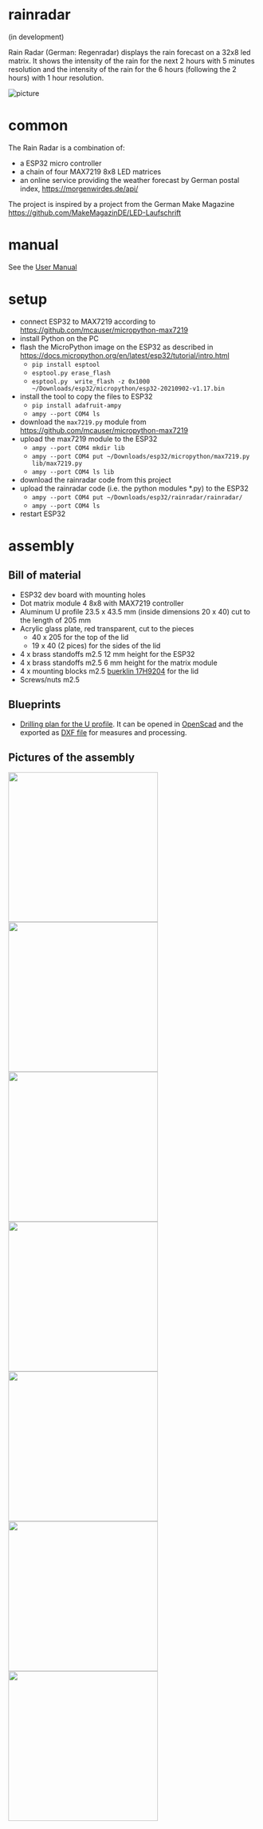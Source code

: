# rainradar
(in development)

Rain Radar (German: Regenradar)  displays the rain forecast on a 32x8 led matrix.
It shows the intensity of the rain for the next 2 hours with 5 minutes resolution 
and the intensity of the rain for the 6 hours (following the 2 hours) with 1 hour resolution.

![picture](doc/rainradar.jpg)

# common
The Rain Radar is a combination of:
- a ESP32 micro controller
- a chain of four MAX7219 8x8 LED matrices
- an online service providing the weather forecast by German postal index, https://morgenwirdes.de/api/

The project is inspired by a project from the German Make Magazine https://github.com/MakeMagazinDE/LED-Laufschrift

# manual

See the [User Manual](doc/manual/MANUAL.md)

# setup

- connect ESP32 to MAX7219 according to https://github.com/mcauser/micropython-max7219
- install Python on the PC
- flash the MicroPython image on the ESP32 as described in https://docs.micropython.org/en/latest/esp32/tutorial/intro.html
  - `pip install esptool`
  - `esptool.py erase_flash`
  - `esptool.py  write_flash -z 0x1000  ~/Downloads/esp32/micropython/esp32-20210902-v1.17.bin`
- install the tool to copy the files to ESP32
  - `pip install adafruit-ampy`
  - `ampy --port COM4 ls`
- download the `max7219.py` module from  https://github.com/mcauser/micropython-max7219
- upload the max7219 module to the ESP32
  - `ampy --port COM4 mkdir lib`
  - `ampy --port COM4 put ~/Downloads/esp32/micropython/max7219.py lib/max7219.py`
  - `ampy --port COM4 ls lib`
- download the rainradar code from this project
- upload the rainradar code (i.e. the python modules *.py) to the ESP32
  - `ampy --port COM4 put ~/Downloads/esp32/rainradar/rainradar/`
  - `ampy --port COM4 ls`
- restart ESP32

# assembly
## Bill of material
- ESP32 dev board with mounting holes
- Dot matrix module 4 8x8 with MAX7219 controller
- Aluminum U profile 23.5 x 43.5 mm (inside dimensions 20 x 40) cut to the length of 205 mm
- Acrylic glass plate, red transparent, cut to the pieces 
  - 40 x 205 for the top of the lid
  - 19 x 40 (2 pices) for the sides of the lid
- 4 x brass standoffs m2.5 12 mm height for the ESP32
- 4 x brass standoffs m2.5 6 mm height for the matrix module
- 4 x mounting blocks m2.5 [buerklin 17H9204](https://www.buerklin.com/en/Mounting-element/p/17H9204) for the lid
- Screws/nuts m2.5
## Blueprints
- [Drilling plan for the U profile](doc/case_drillings.scad). It can be opened in [OpenScad](https://openscad.org/) and the exported as [DXF file](https://en.wikipedia.org/wiki/AutoCAD_DXF) for measures and processing.
## Pictures of the assembly
<img src="doc/assembly_01.jpg" height="300">
<img src="doc/assembly_02.jpg" height="300">
<img src="doc/assembly_03.jpg" height="300">
<img src="doc/assembly_04.jpg" height="300">
<img src="doc/assembly_05.jpg" height="300">
<img src="doc/assembly_06.jpg" height="300">
<img src="doc/assembly_07.jpg" height="300">
